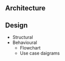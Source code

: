 ## Architecture

## Design
* Structural 
* Behavioural 
     * Flowchart
     * Use case daigrams
     
